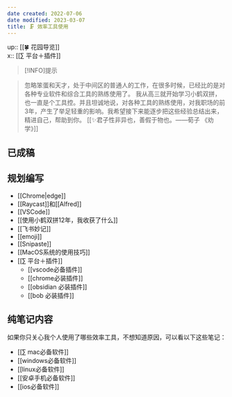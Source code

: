 ```yaml
---
date created: 2022-07-06
date modified: 2023-03-07
title: 🗜 效率工具使用
---
```


up:: [[🍀 花园导览]]  
x:: [[∑ 平台＋插件]]

>[!INFO]提示

>  
> 忽略笨蛋和天才，处于中间区的普通人的工作，在很多时候，已经比的是对各种专业软件和综合工具的熟练使用了。
> 我从高三就开始学习小鹤双拼，也一直是个工具控。并且坦诚地说，对各种工具的熟练使用，对我职场的前3年，产生了举足轻重的影响。我希望接下来能逐步把这些经验总结出来，精进自己，帮助到你。
> [[✨君子性非异也，善假于物也。——荀子 《劝学》]]

## 已成稿

## 规划编写

- [[Chrome|edge]]
- [[Raycast]]和[[Alfred]]
- [[VSCode]]
- [[使用小鹤双拼12年，我收获了什么]]
- [[飞书妙记]]
- [[emoji]]
- [[Snipaste]]
- [[MacOS系统的使用技巧]]
- [[∑ 平台＋插件]]
	- [[vscode必备插件]]
	- [[chrome必装插件]]
	- [[obsidian 必装插件]]
	- [[bob 必装插件]]

## 纯笔记内容

如果你只关心我个人使用了哪些效率工具，不想知道原因，可以看以下这些笔记：

- [[∑ mac必备软件]]
- [[windows必备软件]]
- [[linux必备软件]]
- [[安卓手机必备软件]]
- [[ios必备软件]]
